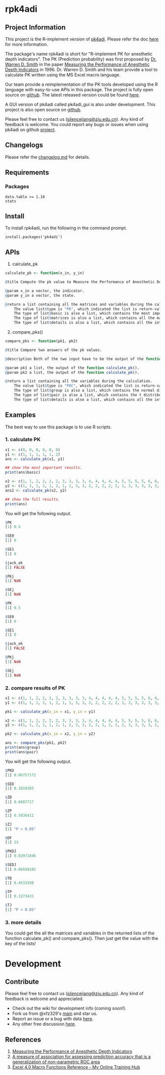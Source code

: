 # rpk4adi

## Project Information

This project is the R-implement version of [pk4adi](https://github.com/xfz329/pk4adi). Please refer the doc [here](https://github.com/xfz329/pk4adi/blob/main/README.md) for more information.

The package's name rpk4adi is short for "R-implement PK for anesthetic depth indicators". The PK (Prediction probability) was first proposed by [Dr. Warren D. Smith](https://www.csus.edu/faculty/s/smithwd/) in the paper [Measuring the Performance of Anesthetic Depth Indicators](https://pubs.asahq.org/anesthesiology/article/84/1/38/35261/Measuring-the-Performance-of-Anesthetic-Depth) in 1996. Dr. Warren D. Smith and his team provide a tool to calculate PK written using the MS Excel macro language.

Our team provide a reimplementation of the PK tools developed using the R language with easy-to-use APIs in this package. The project is fully open source on [github](https://github.com/xfz329/rpk4adi). The latest released version could be found [here](https://github.com/xfz329/rpk4adi/releases). 

A GUI version of pk4adi called pk4adi_gui is also under development. This project is also open source on [github](https://github.com/xfz329/pk4adi_gui).

Please feel free to contact us (silencejiang@zju.edu.cn). Any kind of feedback is welcome. You could report any bugs or issues when using pk4adi on github [project](https://github.com/xfz329/rpk4adi/issues).

## Changelogs

Please refer the [changelog.md](https://github.com/xfz329/rpk4adi/blob/main/CHANGELOG.md) for details.

## Requirements

### Packages

```
data.table >= 1.10
stats
```

## Install

To install rpk4adi, run the following in the command prompt.
```
install.packages('pk4adi')
```

## APIs

1. calculate_pk
```r
calculate_pk <- function(x_in, y_in)

@title Compute the pk value to Measure the Performance of Anesthetic Depth Indicators.

@param x_in a vector, the indicator.
@param y_in a vector, the state.

@return a list containing all the matrices and variables during the calculation.
    The value list$type is "PK", which indicated the list is return-value of the function calculate_pk().
    The type of list$basic is also a list, which contains the most important results of the function.
    The type of list$matrices is also a list, which contains all the matrices during the calculation.
    The type of list$details is also a list, which contains all the intermediate variables during the calculation.
```

2. compare_pks()
```r
compare_pks <- function(pk1, pk2)

@title Compare two answers of the pk values.

@description Both of the two input have to be the output of the function calculate_pk().

@param pk1 a list, the output of the function calculate_pk().
@param pk2 a list, the output of the function calculate_pk().

@return a list containing all the variables during the calculation.
    The value list$type is "PKC", which indicated the list is return-value of the function compare_pk().
    The type of list$group is also a list, which contains the normal distribution test results for the group variables.
    The type of list$pair is also a list, which contains the t distribution test results for the pair variables.
    The type of list$details is also a list, which contains all the intermediate variables during the calculation.
```

## Examples

The best way to use this package is to use R scripts.

### 1. calculate PK

```r
x1 <- c(0, 0, 0, 0, 0, 0)
y1 <- c(1, 1, 1, 1, 1, 2)
ans <- calculate_pk(x1, y1)

## show the most important results.
print(ans$basic)

x2 <- c(1, 1, 2, 2, 2, 2, 3, 3, 3, 3, 4, 4, 4, 4, 4, 5, 5, 5, 5, 6, 6, 6, 6, 6)
y2 <- c(1, 1, 1, 1, 1, 2, 1, 1, 3, 3, 2, 2, 2, 2, 2, 1, 3, 3, 3, 3, 3, 3, 3, 3)
ans2 <- calculate_pk(x2, y2)

## show the full results.
print(ans)
```
You will get the following output.
```r
$PK
[1] 0.5

$SE0
[1] 0

$SE1
[1] 0

$jack_ok
[1] FALSE

$PKj
[1] NaN

$SEj
[1] NaN

$PK
[1] 0.5

$SE0
[1] 0

$SE1
[1] 0

$jack_ok
[1] FALSE

$PKj
[1] NaN

$SEj
[1] NaN

```

### 2. compare results of PK

```r
x1 <- c(1, 1, 2, 2, 2, 2, 3, 3, 3, 3, 4, 4, 4, 4, 4, 5, 5, 5, 5, 6, 6, 6, 6, 6)
y1 <- c(1, 1, 1, 1, 1, 2, 1, 1, 3, 3, 2, 2, 2, 2, 2, 1, 3, 3, 3, 3, 3, 3, 3, 3)

pk1 <- calculate_pk(x_in = x1, y_in = y1)

x2 <- c(1, 1, 2, 2, 2, 2, 3, 3, 3, 3, 4, 4, 4, 4, 4, 5, 5, 5, 5, 6, 6, 6, 6, 6)
y2 <- c(1, 1, 2, 1, 1, 2, 1, 2, 3, 3, 2, 2, 1, 2, 2, 2, 3, 3, 3, 3, 2, 3, 3, 2)

pk2 <- calculate_pk(x_in = x2, y_in = y2)

ans <- compare_pks(pk1, pk2)
print(ans$group)
print(ans$pair)
```
You will get the following output.
```r
$PKD
[1] 0.06757172

$SED
[1] 0.1010385

$ZD
[1] 0.6687717

$ZP
[1] 0.5036411

$ZJ
[1] "P > 0.05"

$DF
[1] 23

$PKDJ
[1] 0.02971846

$SEDJ
[1] 0.06558182

$TD
[1] 0.4531508

$TP
[1] 0.3273431

$TJ
[1] "P > 0.05"
```

### 3. more details
You could get the all the matrices and variables in the returned lists of the function calculate_pk() and compare_pks().
Then just get the value with the key of the lists!

# Development

## Contribute

Please feel free to contact us (silencejiang@zju.edu.cn). Any kind of feedback is welcome and appreciated.
- Check out the wiki for development info (coming soon!).
- Fork us from @xfz329's [main](https://github.com/xfz329/rpk4adi) and star us.
- Report an issue or a bug with data [here](https://github.com/xfz329/rpk4adi/issues).
- Any other free discussion [here](https://github.com/xfz329/rpk4adi/discussions).

## References
1. [Measuring the Performance of Anesthetic Depth Indicators](https://pubs.asahq.org/anesthesiology/article/84/1/38/35261/Measuring-the-Performance-of-Anesthetic-Depth)
2. [A measure of association for assessing prediction accuracy that is a generalization of non-parametric ROC area](https://onlinelibrary.wiley.com/doi/10.1002/(SICI)1097-0258(19960615)15:11%3C1199::AID-SIM218%3E3.0.CO;2-Y)
3. [Excel 4.0 Macro Functions Reference - My Online Training Hub](https://d13ot9o61jdzpp.cloudfront.net/files/Excel%204.0%20Macro%20Functions%20Reference.pdf)
